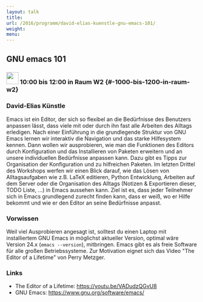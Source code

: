 ```yaml
---
layout: talk
title:
url: /2016/programm/david-elias-kuenstle-gnu-emacs-101/
weight:
menu:
---
```

## GNU emacs 101

### <img height = "32" src="../../../images/workshop.svg"> 10:00 bis 12:00 in Raum W2 {#-1000-bis-1200-in-raum-w2}

### David-Elias Künstle

Emacs ist ein Editor, der sich so flexibel an die Bedürfnisse des Benutzers anpassen lässt, dass viele mit oder durch ihn fast alle Arbeiten des Alltags erledigen. Nach einer Einführung in die grundlegende Struktur von GNU Emacs lernen wir interaktiv die Navigation und das starke Hilfesystem kennen. Dann wollen wir ausprobieren, wie man die Funktionen des Editors durch Konfiguration und das Installieren von Paketen erweitern und an unsere individuellen Bedürfnisse anpassen kann. Dazu gibt es Tipps zur Organisation der Konfiguration und zu hilfreichen Paketen. Im letzten Drittel des Workshops werfen wir einen Blick darauf, wie das Lösen von Alltagsaufgaben wie z.B. LaTeX editieren, Python Entwicklung, Arbeiten auf dem Server oder die Organisation des Alltags (Notizen & Exportieren dieser, TODO Liste, ...) in Emacs aussehen kann. Ziel ist es, dass jeder Teilnehmer sich in Emacs grundlegend zurecht finden kann, dass er weiß, wo er Hilfe bekommt und wie er den Editor an seine Bedürfnisse anpasst. 

### Vorwissen

Weil viel Ausprobieren angesagt ist, solltest du einen Laptop mit installiertem GNU Emacs in möglichst aktueller Version, optimal wäre Version 24.x (`emacs --version`), mitbringen. Emacs gibt es als freie Software für alle großen Betriebssysteme. Zur Motivation eignet sich das Video "The Editor of a Lifetime" von Perry Metzger.

### Links

- The Editor of a Lifetime: <a href="https://youtu.be/VADudzQGvU8" target="_blank">https://youtu.be/VADudzQGvU8</a>
- GNU Emacs: <a href="https://www.gnu.org/software/emacs/" target="_blank">https://www.gnu.org/software/emacs/</a>
